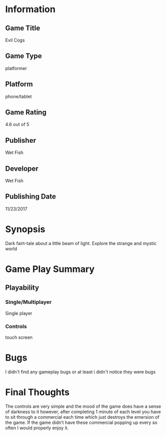# Information
## Game Title
Evil Cogs
## Game Type
platformer
## Platform
phone/tablet
## Game Rating
4.6 out of 5
## Publisher
Wet Fish
## Developer
Wet Fish
## Publishing Date
11/23/2017
# Synopsis
Dark fairt-tale about a little beam of light. Explore the strange and mystic world
# Game Play Summary
## Playability

### Single/Multiplayer
Single player
### Controls
touch screen
# Bugs
I didn't find any gameplay bugs or at least i didn't notice they were bugs
# Final Thoughts
The controls are very simple and the mood of the game does have a sense of darkness to it however, after completing 1 minute of each level you have to sit through a commercial each time which just destroys the emersion of the game. If the game didn’t have these commercial popping up every so often I would properly enjoy it. 
